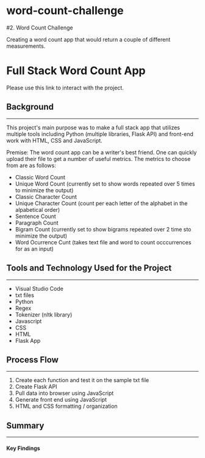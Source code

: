 # word-count-challenge

#2. Word Count Challenge

Creating a word count app that would return a couple of different measurements.

# Full Stack Word Count App

Please use this link to interact with the project.

## Background
---
This project's main purpose was to make a full stack app that utilizes multiple tools including Python (multiple libraries, Flask API) and front-end work with HTML, CSS and JavaScript. 

Premise: The word count app can be a writer's best friend. One can quickly upload their file to get a number of useful metrics. The metrics to choose from are as follows:
* Classic Word Count
* Unique Word Count (currently set to show words repeated over 5 times to minimize the output)
* Classic Character Count
* Unique Character Count (count per each letter of the alphabet in the alpabetical order)
* Sentence Count
* Paragraph Count
* Bigram Count (currently set to show bigrams repeated over 2 time sto minimize the output)
* Word Ocurrence Cunt (takes text file and word to count occcurrences for as an input)


## Tools and Technology Used for the Project
---
* Visual Studio Code
* txt files
* Python
* Regex
* Tokenizer (nltk library)
* Javascript
* CSS
* HTML
* Flask App


## Process Flow
---
1. Create each function and test it on the sample txt file
2. Create Flask API
3. Pull data into browser using JavaScript
4. Generate front end using JavaScript
7. HTML and CSS formatting / organization


## Summary
---
#### Key Findings
